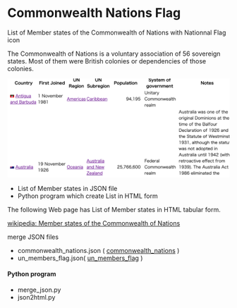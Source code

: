Commonwealth Nations Flag
===============

List of Member states of the Commonwealth of Nations with Nationnal Flag icon

The Commonwealth of Nations is a voluntary association of 56 sovereign states. Most of them were British colonies or dependencies of those colonies.

![Commonwealth nations flag](https://github.com/ohwada/World_Countries/blob/e6f5dbb17cc90359e61f1359b257145588747129/commonwealth_nations_flag/screenshots/commonwealth_nations_flag.png)

- List of Member states in JSON file
- Python program which create List in HTML form

The following Web page has List of Member states in HTML tabular form.

[wikipedia: Member states of the Commonwealth of Nations](https://en.wikipedia.org/wiki/Member_states_of_the_Commonwealth_of_Nations)

merge JSON files
- commonwealth_nations.json ( [commonwealth_nations](https://github.com/ohwada/World_Countries/blob/e6f5dbb17cc90359e61f1359b257145588747129/commonwealth_nations/) )  
- un_members_flag.json( [un_members_flag](https://github.com/ohwada/World_Countries/blob/e6f5dbb17cc90359e61f1359b257145588747129/un_members_flag/) )

#### Python program
- merge_json.py
- json2html.py

